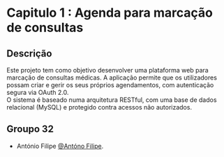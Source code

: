 # Capitulo 1 : Agenda para marcação de consultas

## Descrição
Este projeto tem como objetivo desenvolver uma plataforma web para marcação de consultas médicas. A aplicação permite que os utilizadores possam criar e gerir os seus próprios agendamentos, com autenticação segura via OAuth 2.0.  
O sistema é baseado numa arquitetura RESTful, com uma base de dados relacional (MySQL) e protegido contra acessos não autorizados.  

## Groupo 32

* António Filipe [@Antóno Filipe](https://github.com/AmFilipe).
